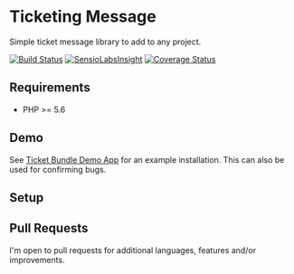 # Ticketing Message

Simple ticket message library to add to any project.

[![Build Status](https://travis-ci.org/hackzilla/ticket-message.svg?branch=master)](https://travis-ci.org/hackzilla/ticket-message)
[![SensioLabsInsight](https://insight.sensiolabs.com/projects/c99aff06-302a-4628-86f0-b794aea06b7e/mini.png)](https://insight.sensiolabs.com/projects/c99aff06-302a-4628-86f0-b794aea06b7e)
[![Coverage Status](https://coveralls.io/repos/github/hackzilla/ticket-message/badge.svg?branch=master)](https://coveralls.io/github/hackzilla/ticket-message?branch=master)

## Requirements

* PHP >= 5.6


## Demo

See [Ticket Bundle Demo App](https://github.com/hackzilla/TicketBundleDemoApp) for an example installation.  This can also be used for confirming bugs.


## Setup




## Pull Requests

I'm open to pull requests for additional languages, features and/or improvements.
